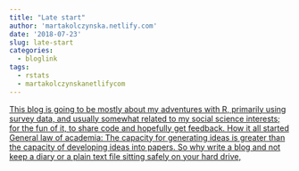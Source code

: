 ```yaml
---
title: "Late start"
author: 'martakolczynska.netlify.com'
date: '2018-07-23'
slug: late-start
categories:
  - bloglink
tags:
  - rstats
  - martakolczynskanetlifycom
---
```


[This blog is going to be mostly about my adventures with R, primarily using survey data, and usually somewhat related to my social science interests; for the fun of it, to share code and hopefully get feedback. How it all started General law of academia: The capacity for generating ideas is greater than the capacity of developing ideas into papers. So why write a blog and not keep a diary or a plain text file sitting safely on your hard drive,<i class="fas fa-external-link-alt"></i>](https://martakolczynska.com/post/first-post/)

